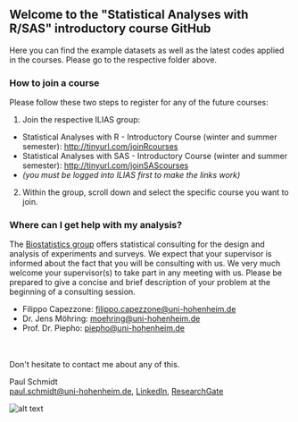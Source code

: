 ## Welcome to the "Statistical Analyses with R/SAS" introductory course GitHub

Here you can find the example datasets as well as the latest codes applied in the courses. Please go to the respective folder above.

### How to join a course
Please follow these two steps to register for any of the future courses:
1. Join the respective ILIAS group:
  * Statistical Analyses with R - Introductory Course (winter and summer semester): http://tinyurl.com/joinRcourses
  * Statistical Analyses with SAS - Introductory Course (winter and summer semester): http://tinyurl.com/joinSAScourses
  * *(you must be logged into ILIAS first to make the links work)*
2. Within the group, scroll down and select the specific course you want to join.

### Where can I get help with my analysis?
The [Biostatistics group](https://www.uni-hohenheim.de/en/organization/institution/fg-biostatistik) offers statistical consulting for the design and analysis of experiments and surveys.
We expect that your supervisor is informed about the fact that you will be consulting with us. We very much welcome your supervisor(s) to take part in any meeting with us. Please be prepared to give a concise and brief description of your problem at the beginning of a consulting session.
* Filippo Capezzone: filippo.capezzone@uni-hohenheim.de
* Dr. Jens Möhring: moehring@uni-hohenheim.de
* Prof. Dr. Piepho: piepho@uni-hohenheim.de

<br /> <br/>
Don't hesitate to contact me about any of this.

Paul Schmidt <br />
paul.schmidt@uni-hohenheim.de, 
[LinkedIn](https://www.linkedin.com/in/schmidtpaul1989/), 
[ResearchGate](https://www.researchgate.net/profile/Paul_Schmidt17)

![alt text](https://www.uni-hohenheim.de/fileadmin/uni_hohenheim/Intranet_MA/Hochschulkommunikation/Corporate-Design/Logo/Uni-Hohenheim-Logo-Blau-EN.jpg)
